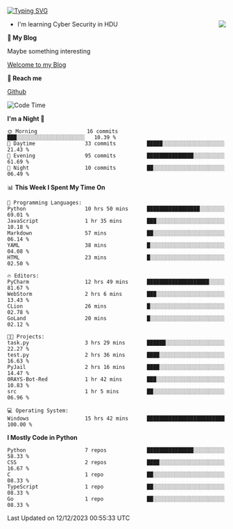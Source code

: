 [![Typing SVG](https://readme-typing-svg.herokuapp.com?font=Fira+Code&pause=1000&random=false&width=450&height=60&lines=Hello+%F0%9F%91%8B%F0%9F%8F%BB;I'm+JBNRZ)](https://git.io/typing-svg)

<a href="#">
  <img align="right" src="https://github-readme-stats.vercel.app/api?username=JBNRZ&show_icons=true&bg_color=15,f2f7fd,E0EAFC" />
</a>

- I'm learning Cyber Security in HDU

 **🌱 My Blog**

Maybe something interesting

[Welcome to my Blog](https://jbnrz.com.cn/)

 **💬 Reach me** 

[Github](https://github.com/JBNRZ)


<!--START_SECTION:waka-->
![Code Time](http://img.shields.io/badge/Code%20Time-163%20hrs%2030%20mins-blue)

**I'm a Night 🦉** 

```text
🌞 Morning                16 commits          ███░░░░░░░░░░░░░░░░░░░░░░   10.39 % 
🌆 Daytime                33 commits          █████░░░░░░░░░░░░░░░░░░░░   21.43 % 
🌃 Evening                95 commits          ███████████████░░░░░░░░░░   61.69 % 
🌙 Night                  10 commits          ██░░░░░░░░░░░░░░░░░░░░░░░   06.49 % 
```


📊 **This Week I Spent My Time On** 

```text
💬 Programming Languages: 
Python                   10 hrs 50 mins      █████████████████░░░░░░░░   69.01 % 
JavaScript               1 hr 35 mins        ███░░░░░░░░░░░░░░░░░░░░░░   10.18 % 
Markdown                 57 mins             ██░░░░░░░░░░░░░░░░░░░░░░░   06.14 % 
YAML                     38 mins             █░░░░░░░░░░░░░░░░░░░░░░░░   04.08 % 
HTML                     23 mins             █░░░░░░░░░░░░░░░░░░░░░░░░   02.50 % 

🔥 Editors: 
PyCharm                  12 hrs 49 mins      ████████████████████░░░░░   81.67 % 
WebStorm                 2 hrs 6 mins        ███░░░░░░░░░░░░░░░░░░░░░░   13.43 % 
CLion                    26 mins             █░░░░░░░░░░░░░░░░░░░░░░░░   02.78 % 
GoLand                   20 mins             █░░░░░░░░░░░░░░░░░░░░░░░░   02.12 % 

🐱‍💻 Projects: 
task.py                  3 hrs 29 mins       ██████░░░░░░░░░░░░░░░░░░░   22.27 % 
test.py                  2 hrs 36 mins       ████░░░░░░░░░░░░░░░░░░░░░   16.63 % 
PyJail                   2 hrs 16 mins       ████░░░░░░░░░░░░░░░░░░░░░   14.47 % 
0RAYS-Bot-Red            1 hr 42 mins        ███░░░░░░░░░░░░░░░░░░░░░░   10.83 % 
src                      1 hr 5 mins         ██░░░░░░░░░░░░░░░░░░░░░░░   06.96 % 

💻 Operating System: 
Windows                  15 hrs 42 mins      █████████████████████████   100.00 % 
```

**I Mostly Code in Python** 

```text
Python                   7 repos             ███████████████░░░░░░░░░░   58.33 % 
CSS                      2 repos             ████░░░░░░░░░░░░░░░░░░░░░   16.67 % 
C                        1 repo              ██░░░░░░░░░░░░░░░░░░░░░░░   08.33 % 
TypeScript               1 repo              ██░░░░░░░░░░░░░░░░░░░░░░░   08.33 % 
Go                       1 repo              ██░░░░░░░░░░░░░░░░░░░░░░░   08.33 % 
```




 Last Updated on 12/12/2023 00:55:33 UTC
<!--END_SECTION:waka-->
